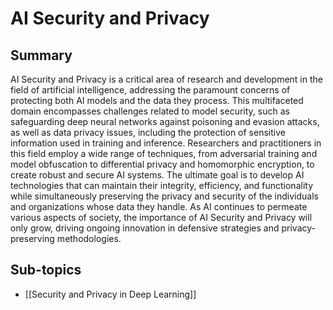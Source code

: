 # AI Security and Privacy

## Summary
AI Security and Privacy is a critical area of research and development in the field of artificial intelligence, addressing the paramount concerns of protecting both AI models and the data they process. This multifaceted domain encompasses challenges related to model security, such as safeguarding deep neural networks against poisoning and evasion attacks, as well as data privacy issues, including the protection of sensitive information used in training and inference. Researchers and practitioners in this field employ a wide range of techniques, from adversarial training and model obfuscation to differential privacy and homomorphic encryption, to create robust and secure AI systems. The ultimate goal is to develop AI technologies that can maintain their integrity, efficiency, and functionality while simultaneously preserving the privacy and security of the individuals and organizations whose data they handle. As AI continues to permeate various aspects of society, the importance of AI Security and Privacy will only grow, driving ongoing innovation in defensive strategies and privacy-preserving methodologies.
## Sub-topics

- [[Security and Privacy in Deep Learning]]
